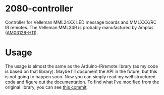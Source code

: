# 2080-controller
Controller for Velleman MML24XX LED message boards and MMLXXX/RC IR remotes. The Velleman MML24R is probably manufactured by Amplus ([AM03128-H11](http://www.amplus.com.hk/LED_%20AM03128-H13.htm)).

# Usage
The usage is almost the same as the Arduino-IRremote library (as my code is based on that library). Maybe I'll document the API in the future, but this is not going to happen soon. Now you can simply read my <s>well structured</s> code and figure out the documentation. To find what I've modified from the original library, you can see [this commit](/commit/6ade2232c3832eba8bb211379027a647f3132cfd).
